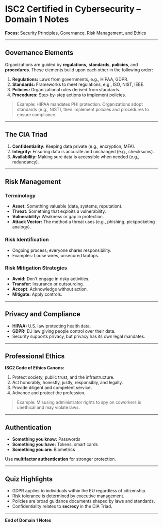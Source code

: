 # ISC2 Certified in Cybersecurity – Domain 1 Notes
**Focus:** Security Principles, Governance, Risk Management, and Ethics

---

## Governance Elements

Organizations are guided by **regulations**, **standards**, **policies**, and **procedures**. These elements build upon each other in the following order:

1. **Regulations:** Laws from governments, e.g., HIPAA, GDPR.
2. **Standards:** Frameworks to meet regulations, e.g., ISO, NIST, IEEE.
3. **Policies:** Organizational rules derived from standards.
4. **Procedures:** Step-by-step actions to implement policies.

> Example: HIPAA mandates PHI protection. Organizations adopt standards (e.g., NIST), then implement policies and procedures to ensure compliance.

---

## The CIA Triad

1. **Confidentiality:** Keeping data private (e.g., encryption, MFA).
2. **Integrity:** Ensuring data is accurate and unchanged (e.g., checksums).
3. **Availability:** Making sure data is accessible when needed (e.g., redundancy).

---

## Risk Management

### Terminology
- **Asset:** Something valuable (data, systems, reputation).
- **Threat:** Something that exploits a vulnerability.
- **Vulnerability:** Weakness or gap in protection.
- **Attack Vector:** The method a threat uses (e.g., phishing, pickpocketing analogy).

### Risk Identification
- Ongoing process; everyone shares responsibility.
- Examples: Loose wires, unsecured laptops.

### Risk Mitigation Strategies
- **Avoid:** Don't engage in risky activities.
- **Transfer:** Insurance or outsourcing.
- **Accept:** Acknowledge without action.
- **Mitigate:** Apply controls.

---

## Privacy and Compliance

- **HIPAA:** U.S. law protecting health data.
- **GDPR:** EU law giving people control over their data.
- Security supports privacy, but privacy has its own legal mandates.

---

## Professional Ethics

**ISC2 Code of Ethics Canons:**
1. Protect society, public trust, and the infrastructure.
2. Act honorably, honestly, justly, responsibly, and legally.
3. Provide diligent and competent service.
4. Advance and protect the profession.

> Example: Misusing administrator rights to spy on coworkers is unethical and may violate laws.

---

## Authentication

- **Something you know:** Passwords
- **Something you have:** Tokens, smart cards
- **Something you are:** Biometrics

Use **multifactor authentication** for stronger protection.

---

## Quiz Highlights

- GDPR applies to individuals within the EU regardless of citizenship.
- Risk tolerance is determined by executive management.
- Policies are broad guidance documents shaped by laws and standards.
- Confidentiality relates to **secrecy** in the CIA Triad.

---

**End of Domain 1 Notes**

